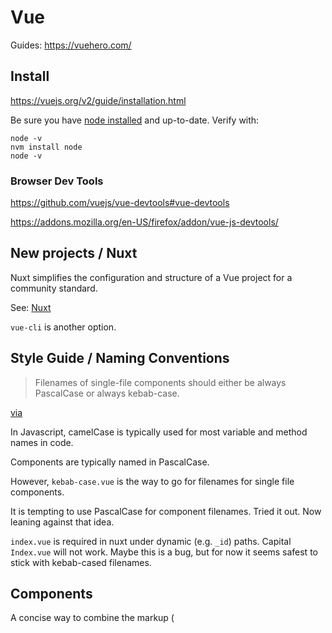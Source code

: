 # Vue

Guides:
https://vuehero.com/

## Install

https://vuejs.org/v2/guide/installation.html

Be sure you have [node installed](node.md) and up-to-date. Verify with:

    node -v
    nvm install node
    node -v

### Browser Dev Tools

https://github.com/vuejs/vue-devtools#vue-devtools

https://addons.mozilla.org/en-US/firefox/addon/vue-js-devtools/

## New projects / Nuxt

Nuxt simplifies the configuration and structure of a Vue project for a community standard.

See: [Nuxt](nuxt.md)

`vue-cli` is another option.

## Style Guide / Naming Conventions

> Filenames of single-file components should either be always PascalCase or always kebab-case.

[via](https://vuejs.org/v2/style-guide/#Single-file-component-filename-casing-strongly-recommended)

In Javascript, camelCase is typically used for most variable and method names in code.

Components are typically named in PascalCase.

However, `kebab-case.vue` is the way to go for filenames for single file components.

It is tempting to use PascalCase for component filenames. Tried it out. Now leaning against that idea.

`index.vue` is required in nuxt under dynamic (e.g. `_id`) paths. Capital `Index.vue` will not work. Maybe this is a bug, but for now it seems safest to stick with kebab-cased filenames.

## Components

A concise way to combine the markup (<template>), logic (<script>) and styling (<style>) in a single .vue file.

https://vuejs.org/v2/guide/components.html#Dynamic-Components
Components Basics — Vue.js

For an example template, see
https://gitlab.com/charlesbrandt/web-ui-api-db/-/blob/main/ui/pages/blank.vue

### Templates

https://vuejs.org/v2/guide/syntax.html

Common patterns:

List rendering
https://vuejs.org/v2/guide/list.html#key

### Scripts

The script block is where you put logic related to your component.

data is made up of properties
computed is made up of getters.

via:
https://stackoverflow.com/questions/58931647/nuxt-component-computed-vs-data

### Dynamic Styles

Using variable in vue component to affect CSS styles

https://stackoverflow.com/questions/47322875/vue-js-dynamic-style-with-variables

## Slots & Props

Use Props when you want to pass in a js object to a child component.

Use Slots when you want to pass in template markup to a child component.

https://medium.com/@nicomeyer/vue-js-slots-vs-props-af87078a8bd
Vue.js: slots vs. props - Nico Meyer - Medium

### Props

Example props. Linters may encourage the full form

```
  // https://vuejs.org/v2/guide/components-props.html#Type-Checks
  // String, Number, Boolean, Array, Object, Date, Function, Symbol
  props: {
    person: {
      type: Object,
      default: () => {},
    },
    list: {
      type: Array,
      default: () => [],
    },
    parameter: {
      type: String,
      default: 'Greetings',
    },
    something: Boolean,
  },
```

https://vuejs.org/v2/guide/components-props.html
Props — Vue.js

### Slots

https://vuejs.org/v2/guide/components-slots.html#Scoped-Slots
Slots — Vue.js
https://github.com/vuejs/rfcs/blob/master/active-rfcs/0001-new-slot-syntax.md
rfcs/0001-new-slot-syntax.md at master · vuejs/rfcs
https://www.google.com/search?client=ubuntu&channel=fs&q=vue+props+vs+slots&ie=utf-8&oe=utf-8
vue props vs slots - Google Search

## Routing

In your script section, use:

    router.push({name: "yourroutename")

router.push("yourroutename") is NOT the same as router.push({name: "yourroutename"). First one defines the route directly. The second one takes the route with the specified name.

via:
https://stackoverflow.com/questions/35664550/vue-js-redirection-to-another-page

see also: router-link and nuxt-link

## Custom Events

If you need to signal a parent component of something that has happened in a child component, use $emit.

Note:  
If you've hit a situation where this pattern comes up, it may be a good time to consider using [vuex](vuex.md).

Child component triggers clicked event:

```
export default {
  methods: {
    onClickButton (event) {
      this.$emit('clicked', 'someValue')
    }
  }
}
```

Parent component receive clicked event:

```
<div>
  <child @clicked="onClickChild"></child>
</div>

```

Then, in the parent script block, handle the emitted event as needed:

```
export default {
  methods: {
    onClickChild (value) {
      console.log(value) // someValue
    }
  }
}
```

via:
https://forum.vuejs.org/t/passing-data-back-to-parent/1201

## Renderless Components

https://dev.to/codinglukas/vue-js-pattern-for-async-requests-using-renderless-components-3gd

## Desktop application

For creating a desktop application with Vue, see `vue-nodegui`

## Forms

## Environment Variables (dotenv)

see [Nuxt](nuxt.md)
